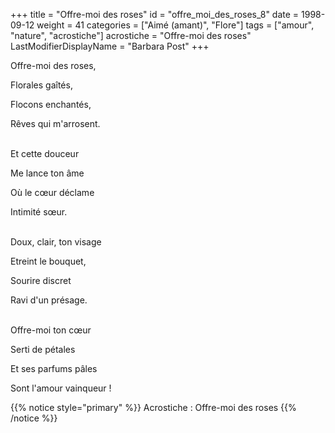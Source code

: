 +++
title = "Offre-moi des roses"
id = "offre_moi_des_roses_8"
date = 1998-09-12
weight = 41
categories = ["Aimé (amant)", "Flore"]
tags = ["amour", "nature", "acrostiche"]
acrostiche = "Offre-moi des roses"
LastModifierDisplayName = "Barbara Post"
+++

Offre-moi des roses,

Florales gaîtés,

Flocons enchantés,

Rêves qui m'arrosent.

 \
Et cette douceur

Me lance ton âme

Où le cœur déclame

Intimité sœur.

 \
Doux, clair, ton visage

Etreint le bouquet,

Sourire discret

Ravi d'un présage.

 \
Offre-moi ton cœur

Serti de pétales

Et ses parfums pâles

Sont l'amour vainqueur !

{{% notice style="primary" %}}
Acrostiche : Offre-moi des roses
{{% /notice %}}
